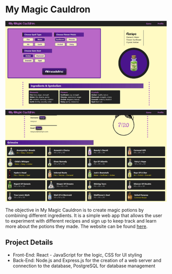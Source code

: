 # My Magic Cauldron

<img src="images/game.jpg"/>

<img src="images/profile.jpg"/>

 The objective in My Magic Cauldron is to create magic potions by combining different ingredients. It is a simple web app that allows the user to experiment with different recipes and sign up to keep track and learn more about the potions they made.
 The website can be found [here](https://my-magic-cauldron.herokuapp.com/).

## Project Details

* Front-End: React - JavaScript for the logic, CSS for UI styling
* Back-End: Node.js and Express.js for the creation of a web server and connection to the database, PostgreSQL for database management